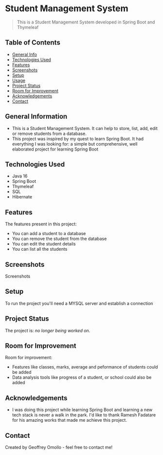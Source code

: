 # Student Management System

>This is a Student Management System developed in Spring Boot and Thymeleaf

## Table of Contents
* [General Info](#general-information)
* [Technologies Used](#technologies-used)
* [Features](#features)
* [Screenshots](#screenshots)
* [Setup](#setup)
* [Usage](#usage)
* [Project Status](#project-status)
* [Room for Improvement](#room-for-improvement)
* [Acknowledgements](#acknowledgements)
* [Contact](#contact)
<!-- * [License](#license) -->

## General Information
- This is a Student Management System. It can help to store, list, add, edit or remove students from a database.
- This project was inspired by my quest to learn Spring Boot. It had everything I was looking for: a simple but comprehensive, well elaborated project for learning Spring Boot

## Technologies Used
- Java 16
- Spring Boot
- Thymeleaf
- SQL
- Hibernate

## Features
The features present in this project:
- You can add a student to a database
- You can remove the student from the database
- You can edit the student details
- You can list all the students

## Screenshots

Screenshots




## Setup

To run the project you'll need a MYSQL server and establish a connection

## Project Status
The project is: _no longer being worked on_. 

## Room for Improvement
Room for improvement:
- Features like classes, marks, average and peformance of students could be added
- Data analysis tools like progress of a student, or school could also be added

## Acknowledgements
- I was doing this project while learning Spring Boot and learning a new tech stack is never a walk in the park. I'd like to thank Ramesh Fadatare for his amazing works that made me achieve this project.

## Contact
Created by Geoffrey Omollo - feel free to contact me!

<!-- Optional -->
<!-- ## License -->
<!-- This project is open source and available under the [... License](). -->


